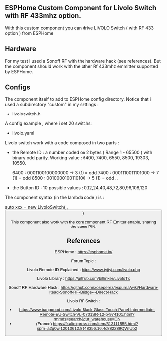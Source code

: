 ## ESPHome Custom Component for Livolo Switch with RF 433mhz option.

With this custom component you can drive LIVOLO Switch ( with RF 433 option ) from ESPHome


## Hardware 

For my test i used a Sonoff RF with the hardware hack (see references). But the component should work with the other Rf 433mhz emmitter supported by ESPHome.

## Configs

The component itself to add to ESPHome config directory. Notice that i used a subdirectory "custom" in my settings :

- livoloswitch.h

A config example , where i set 20 switchs: 

- livolo.yaml

Livolo switch work with a code composed in two parts : 
- the Remote ID : a number coded on 2 bytes ( Range 1 - 65500 ) with binary odd parity.
  Working value :  6400, 7400, 6550, 8500, 19303, 10550.

	6400 : ‭0001100100000000‬ -> 3 (1)  = odd
	7400 : ‭0001110011101000‬ -> 7 (1)  = odd
	8500 : ‭0010000100110100‬ -> 5 (1)  = odd 
	..

- the Button ID : 10 possible values :  0,12,24,40,48,72,80,96,108,120

The component syntax (in the lambda code ) is : 

auto xxx = new LivoloSwitch(<PIN TO RF EMMITER>,<REMOTE ID>,<BUTTON ID>);

This component also work with the core component RF Emitter enable, sharing the same PIN.


## References

ESPHome : https://esphome.io/

Forum Topic : 

Livolo Remote ID Explained : https://www.tyjtyj.com/livolo.php

Livolo Library : https://github.com/bitlinker/LivoloTx

Sonoff RF Hardware Hack : https://github.com/xoseperez/espurna/wiki/Hardware-Itead-Sonoff-RF-Bridge---Direct-Hack

Livolo RF Switch :
- https://www.banggood.com/Livolo-Black-Glass-Touch-Panel-Intermediate-Remote-EU-Switch-VL-C701SR-12-p-974101.html?rmmds=search&cur_warehouse=CN
- (France) https://fr.aliexpress.com/item/513111555.html?spm=a2g0w.12010612.8148356.16.4c882289QWIUb2
